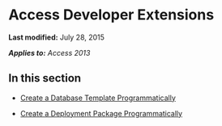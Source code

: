
# Access Developer Extensions

 **Last modified:** July 28, 2015

 _**Applies to:** Access 2013_

## In this section


-  [Create a Database Template Programmatically](fe4a1f39-a51b-b083-3673-095e5c6684e5.md)
    
-  [Create a Deployment Package Programmatically](4eb23608-e976-49a8-3f0e-f3537b948bfd.md)
    
